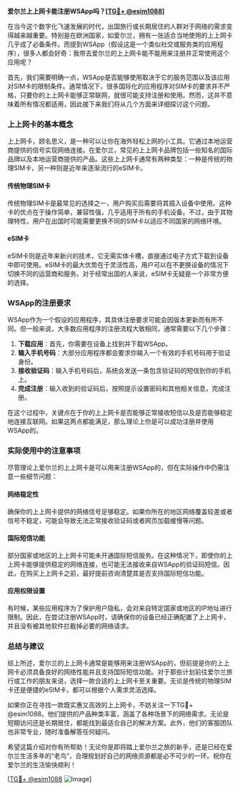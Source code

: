 **爱尔兰上上网卡能注册WSApp吗？[[TG💪+ @esim1088](https://t.me/s/esim1088)]**

在当今这个数字化飞速发展的时代，出国旅行或长期居住的人群对于网络的需求变得越来越重要。特别是在欧洲国家，如爱尔兰，拥有一张适合当地使用的上上网卡几乎成了必备条件。而提到WSApp（假设这是一个类似社交或服务类的应用程序），很多人都会好奇：我带去爱尔兰的上上网卡能不能用来注册并正常使用这个应用呢？

首先，我们需要明确一点，WSApp是否能够使用取决于它的服务范围以及该应用对SIM卡的限制条件。通常情况下，很多国际化的应用程序对SIM卡的要求并不严格，只要你的上上网卡能够正常联网，就很可能支持注册和使用。然而，这并不意味着所有情况都适用，因此接下来我们将从几个方面来详细探讨这个问题。

### 上上网卡的基本概念

上上网卡，顾名思义，是一种可以让你在海外轻松上网的小工具。它通过本地运营商提供的信号实现网络连接。在爱尔兰，常见的上上网卡品牌包括一些知名的国际品牌以及本地运营商提供的产品。这些上上网卡通常有两种类型：一种是传统的物理SIM卡，另一种则是近年来逐渐流行的eSIM卡。

#### 传统物理SIM卡

传统物理SIM卡是最常见的选择之一，用户购买后需要将其插入设备中使用。这种卡的优点在于操作简单，兼容性强，几乎适用于所有的手机设备。不过，由于其物理特性，用户在出国时可能需要更换不同的SIM卡以适应不同国家的网络环境。

#### eSIM卡

eSIM卡则是近年来新兴的技术，它无需实体卡槽，直接通过电子方式下载到设备中即可使用。eSIM卡的最大优势在于灵活性高，用户可以在不更换设备的情况下切换不同的运营商和服务。对于经常出国的人来说，eSIM卡无疑是一个非常方便的选择。

### WSApp的注册要求

WSApp作为一个假设的应用程序，其具体注册要求可能会因版本更新而有所不同。但一般来说，大多数应用程序的注册流程大致相同，通常需要以下几个步骤：

1. **下载应用**：首先，你需要在设备上找到并下载WSApp。
2. **输入手机号码**：大部分应用程序都会要求你输入一个有效的手机号码用于验证身份。
3. **接收验证码**：输入手机号码后，系统会发送一条包含验证码的短信到你的手机上。
4. **完成注册**：输入收到的验证码后，按照提示设置密码和其他相关信息，完成注册。

在这个过程中，关键点在于你的上上网卡是否能够正常接收短信以及是否能够稳定地连接互联网。如果这两点都能满足，那么理论上你是可以成功注册并使用WSApp的。

### 实际使用中的注意事项

尽管理论上爱尔兰的上上网卡是可以用来注册WSApp的，但在实际操作中仍需注意一些细节问题：

#### 网络稳定性

确保你的上上网卡提供的网络信号足够稳定。如果你所在的地区网络覆盖较差或者信号不稳定，可能会导致无法正常接收验证码或者网页加载缓慢等问题。

#### 国际短信功能

部分国家或地区的上上网卡可能未开通国际短信服务。在这种情况下，即使你的上上网卡能够提供稳定的网络连接，也可能无法接收来自WSApp的验证码短信。因此，在购买上上网卡之前，最好提前咨询清楚其是否支持国际短信功能。

#### 应用权限设置

有时候，某些应用程序为了保护用户隐私，会对来自特定国家或地区的IP地址进行限制。因此，在尝试注册WSApp时，请确保你的设备已经正确配置了上上网卡，并且没有被其他软件拦截掉必要的网络请求。

### 总结与建议

综上所述，爱尔兰的上上网卡通常是能够用来注册WSApp的，但前提是你的上上网卡必须具备良好的网络性能并且支持国际短信功能。对于那些计划前往爱尔兰旅行或工作的朋友来说，选择一款合适的上上网卡至关重要。无论是传统的物理SIM卡还是便捷的eSIM卡，都可以根据个人需求灵活选择。

如果你正在寻找一款既实惠又高效的上上网卡，不妨关注一下TG💪+ @esim1088。他们提供的产品种类丰富，涵盖了各种场景下的网络需求。无论是短期访问还是长期居住，都能找到最适合自己的解决方案。此外，他们的客服团队也非常专业，随时准备解答任何疑问。

希望这篇介绍对你有所帮助！无论你是即将踏上爱尔兰之旅的新手，还是已经在爱尔兰生活多年的“老鸟”，合理规划好自己的网络资源都是必不可少的一环。祝你在爱尔兰的生活愉快顺利！

[[TG💪+ @esim1088](https://t.me/s/esim1088) ![Image](https://i.postimg.cc/4NQfJmqS/Snipaste-2025-05-13-00-14-12.png)]
